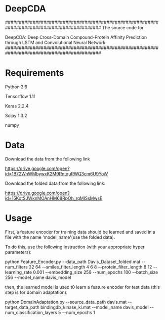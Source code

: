 # DeepCDA

###########################################################################################
The source code for                                                                                             
                                                                                                                
DeepCDA: Deep Cross-Domain Compound-Protein Affinity Prediction through LSTM and Convolutional Neural Network   
###########################################################################################

# Requirements

Python 3.6

Tensorflow 1.11

Keras 2.2.4

Scipy 1.3.2

numpy


# Data


Download the data from the following link

https://drive.google.com/open?id=1B72WnWMbywxK2M9RntquRWQ3cm6U9YoW

Download the folded data from the following link:

https://drive.google.com/open?id=15KotSJWknMOAnHM68RpOh_rqMISsMwsE

# Usage

First, a feature encoder for training data should be learned and saved in a file with the name 'model_name'(use the folded data).

To do this, use the following instruction (with your appropriate hyper parameters):

python Feature_Encoder.py --data_path Davis_Dataset_folded.mat --num_filters 32 64 --smiles_filter_length 4 6 8 --protein_filter_length 8 12 --learning_rate 0.001 --embedding_size 256 --num_epochs 100 --batch_size 256 --model_name davis_model


then, the learned model is used t0 learn a feature encoder for test data (this step is for domain adaptation):

python DomainAdaptation.py --source_data_path davis.mat --target_data_path bindingdb_kinase_ki.mat --model_name davis_model --num_classification_layers 5 --num_epochs 1

